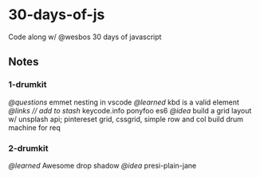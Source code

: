 # 30-days-of-js
Code along w/ @wesbos 30 days of javascript

## Notes

### 1-drumkit
_@questions_
emmet nesting in vscode
_@learned_
kbd is a valid element
_@links // add to stash_
keycode.info
ponyfoo es6
_@idea_
build a grid layout w/ unsplash api; pintereset grid, cssgrid, simple row and col
build drum machine for req

### 2-drumkit
_@learned_
Awesome drop shadow
_@idea_
presi-plain-jane

